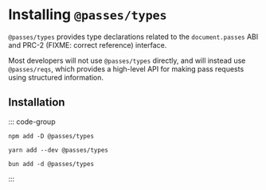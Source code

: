 # Installing `@passes/types`

`@passes/types` provides type declarations related to the `document.passes` ABI and PRC-2 (FIXME: correct reference) interface.

Most developers will not use `@passes/types` directly, and will instead use `@passes/reqs`, which provides a high-level API for making pass requests using structured information.

## Installation

::: code-group

```[npm]
npm add -D @passes/types
```

```[yarn]
yarn add --dev @passes/types
```

```[bun]
bun add -d @passes/types
```

:::